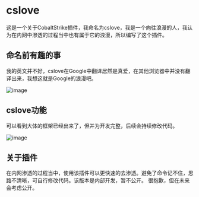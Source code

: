# cslove
这是一个关于CobaltStrike插件，我命名为cslove，我是一个向往浪漫的人，我认为在内网中渗透的过程当中也有属于它的浪漫，所以编写了这个插件。

## 命名前有趣的事
我的英文并不好，cslove在Google中翻译居然是真爱，在其他浏览器中并没有翻译出来，我想这就是Google的浪漫吧。

![image](https://github.com/user-attachments/assets/210e93dc-a8f1-4b77-8e6d-e5eed958283e)


## cslove功能
可以看到大体的框架已经出来了，但并为开发完整，后续会持续修改代码。

![image](https://github.com/user-attachments/assets/edcf7fcb-56ba-482c-80d5-d3d2d52cb2e4)


## 关于插件
在内网渗透的过程当中，使用该插件可以更快速的去渗透。避免了命令记不住，思路不清晰，可自行修改代码。该版本是内部开发，暂不公开。
很抱歉，但在未来会考虑公开。
